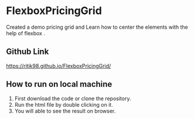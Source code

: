 # FlexboxPricingGrid

Created a demo pricing grid and Learn how to center the elements with the help of flexbox .

## Github Link

https://ritik98.github.io/FlexboxPricingGrid/


## How to run on local machine 

1. First download the code or clone the repository.
2. Run the html file by double clicking on it.
3. You will able to see the result on browser.
